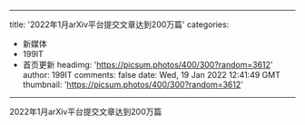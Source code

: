 
---
title: '2022年1月arXiv平台提交文章达到200万篇'
categories: 
 - 新媒体
 - 199IT
 - 首页更新
headimg: 'https://picsum.photos/400/300?random=3612'
author: 199IT
comments: false
date: Wed, 19 Jan 2022 12:41:49 GMT
thumbnail: 'https://picsum.photos/400/300?random=3612'
---

<div>   
2022年1月arXiv平台提交文章达到200万篇  
</div>
            